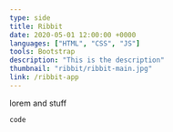 ```yaml
---
type: side
title: Ribbit
date: 2020-05-01 12:00:00 +0000
languages: ["HTML", "CSS", "JS"]
tools: Bootstrap
description: "This is the description"
thumbnail: "ribbit/ribbit-main.jpg"
link: /ribbit-app
---
```

lorem and stuff

`code`